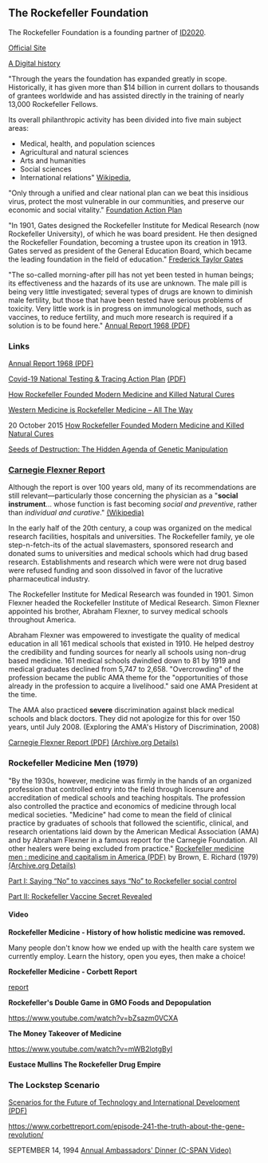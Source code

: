 <div class="menu-data" data-parent="#pages/blog/cv19/artificial"/></div>

## The Rockefeller Foundation

The Rockefeller Foundation is a founding partner 
of [ID2020](#pages/blog/cv19/id2020).

[Official Site](https://www.rockefellerfoundation.org/)

[A Digital history](https://rockfound.rockarch.org/home)




"Through the years the foundation has expanded greatly in scope. Historically, 
it has given more than $14 billion in current dollars to thousands of grantees 
worldwide and has assisted directly in the training of nearly 13,000 
Rockefeller Fellows.

Its overall philanthropic activity has been divided into five main subject areas:

  - Medical, health, and population sciences
  - Agricultural and natural sciences
  - Arts and humanities
  - Social sciences
  - International relations"
[Wikipedia](https://en.wikipedia.org/wiki/Rockefeller_Foundation), 

"Only through a unified and clear national plan can we beat this insidious 
virus, protect the most vulnerable in our communities, and preserve our 
economic and social vitality." [Foundation Action Plan](https://www.rockefellerfoundation.org/national-covid-19-testing-and-tracing-action-plan/)

"In 1901, Gates designed the Rockefeller Institute for Medical Research (now Rockefeller University), of which he was board president. He then designed the Rockefeller Foundation, becoming a trustee upon its creation in 1913. Gates served as president of the General Education Board, which became the leading foundation in the field of education." [Frederick Taylor Gates](https://en.wikipedia.org/wiki/Frederick_Taylor_Gates)

"The so-called morning-after pill has not yet been tested in human beings; 
its effectiveness and the hazards of its use are unknown. The male pill is 
being very little investigated; several types of drugs are known to diminish 
male fertility, but those that have been tested have serious problems of 
toxicity. Very little work is in progress on immunological methods, such as 
vaccines, to reduce fertility, and much more research is required if a solution 
is to be found here."
[Annual Report 1968 (PDF)](https://www.rockefellerfoundation.org/wp-content/uploads/Annual-Report-1968-1.pdf)



### Links

[Annual Report 1968 (PDF)](https://www.rockefellerfoundation.org/wp-content/uploads/Annual-Report-1968-1.pdf)

[Covid-19 National Testing & Tracing Action Plan](https://www.rockefellerfoundation.org/national-covid-19-testing-and-tracing-action-plan/) [(PDF)](https://www.rockefellerfoundation.org/wp-content/uploads/2020/07/TheRockefellerFoundation_TestingEcosystem_7_23.pdf)

[How Rockefeller Founded Modern Medicine and Killed Natural Cures](https://www.globalresearch.ca/how-rockefeller-founded-modern-medicine-killed-natural-cures/5711818)


[Western Medicine is Rockefeller Medicine – All The Way](https://thefreedomarticles.com/western-medicine-rockefeller-medicine/)

20 October 2015
[How Rockefeller Founded Modern Medicine and Killed Natural Cures](https://worldaffairs.blog/2015/10/20/how-rockefeller-founded-modern-medicine-and-killed-natural-cures/)


[ Seeds of Destruction: The Hidden Agenda of Genetic Manipulation](https://en.wikipedia.org/wiki/Seeds_of_Destruction_(Book))

### [Carnegie Flexner Report](https://en.wikipedia.org/wiki/Flexner_Report)

Although the report is over 100 years old, many of its recommendations are 
still relevant—particularly those concerning the physician as a "**social 
instrument**... whose function is fast becoming *social and preventive*, 
rather than *individual and curative*." 
[(Wikipedia)](https://en.wikipedia.org/wiki/Flexner_Report)

In the early half of the 20th century, a coup was organized on the medical 
research facilities, hospitals and universities. The Rockefeller family, ye 
ole step-n-fetch-its of the actual slavemasters, sponsored research and 
donated sums to universities and medical schools which had drug based 
research. Establishments and research which were were not drug based were 
refused funding and soon dissolved in favor of the lucrative pharmaceutical 
industry.

The Rockefeller Institute for Medical Research was founded in 1901. Simon 
Flexner headed the Rockefeller Institute of Medical Research. Simon Flexner 
appointed his brother, Abraham Flexner, to survey medical schools throughout 
America.

Abraham Flexner was empowered to investigate the quality of medical education 
in all 161 medical schools that existed in 1910. He helped destroy the 
credibility and funding sources for nearly all schools using non-drug based 
medicine. 161 medical schools dwindled down to 81 by 1919 and medical graduates 
declined from 5,747 to 2,658. "Overcrowding" of the profession became the 
public AMA theme for the "opportunities of those already in the profession to 
acquire a livelihood." said one AMA President at the time.

The AMA also practiced **severe** discrimination against black medical schools 
and black doctors. They did not apologize for this for over 150 years, until 
July 2008. (Exploring the AMA's History of Discrimination, 2008)

[Carnegie Flexner Report (PDF)](https://archive.org/download/carnegieflexnerreport/Carnegie_Flexner_Report.pdf) [(Archive.org Details)](https://archive.org/details/carnegieflexnerreport)

### Rockefeller Medicine Men (1979)

"By the 1930s, however, medicine was firmly in the hands of an organized 
profession that controlled entry into the field through licensure and 
accreditation of medical schools and teaching hospitals. The profession also 
controlled the practice and economics of medicine through local medical 
societies. "Medicine" had come to mean the field of clinical practice by 
graduates of schools that followed the scientific, clinical, and research 
orientations laid down by the American Medical Association (AMA) and by 
Abraham Flexner in a famous report for the Carnegie Foundation. All other 
healers were being excluded from practice."
[Rockefeller medicine men : medicine and capitalism in America (PDF)](https://archive.org/download/rockefellermedic00browrich/rockefellermedic00browrich.pdf)
by Brown, E. Richard (1979)
[(Archive.org Details)](https://archive.org/details/rockefellermedic00browrich)


[Part I: Saying “No” to vaccines says “No” to Rockefeller social control](https://vactruth.com/2010/05/25/vaccines-rockefeller-social-control/)

[Part II: Rockefeller Vaccine Secret Revealed](https://vactruth.com/2010/08/18/rockefeller-vaccine-secret-revealed/)

#### Video

**Rockefeller Medicine - History of how holistic medicine was removed.**

<div class="video-view" data-id="3Ju2VmVVX2c"></div>


Many people don't know how we ended up with the health care system we currently 
employ.  Learn the history, open you eyes, then make a choice!



**Rockefeller Medicine - Corbett Report**

[report](https://www.corbettreport.com/episode-286-rockefeller-medicine/)

<div class="video-view" data-id="X6J_7PvWoMw"></div>

**Rockefeller's Double Game in GMO Foods and Depopulation**

https://www.youtube.com/watch?v=bZsazm0VCXA

<div class="video-view" data-id="bZsazm0VCXA"></div>


**The Money Takeover of Medicine**

https://www.youtube.com/watch?v=mWB2lotgByI

<div class="video-view" data-id="mWB2lotgByI"></div>

**Eustace Mullins The Rockefeller Drug Empire**


<!-- 
<div class="video-view" data-id="l6WvjS_6xvk"></div>
!-->

<div class="video-view" data-id="hIBPVKUl52g"></div>

### The Lockstep Scenario

[Scenarios for the Future of Technology and International Development (PDF)](https://archive.org/download/pdfy-tNG7MjZUicS-wiJb/Scenarios%20for%20the%20Future%20ofTechnology%20and%20International%20Development.pdf)



https://www.corbettreport.com/episode-241-the-truth-about-the-gene-revolution/


SEPTEMBER 14, 1994
[Annual Ambassadors' Dinner (C-SPAN Video)](https://www.c-span.org/video/?60201-1/annual-ambassadors-dinner)
